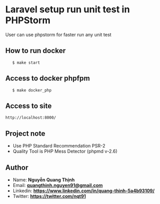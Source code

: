 # Laravel setup run unit test in PHPStorm
User can use phpstorm for faster run any unit test
## How to run docker
```
   $ make start
```
## Access to docker phpfpm
```
   $ make docker_php
```
## Access to site
```
http://localhost:8000/
```

## Project note
* Use PHP Standard Recommendation PSR-2
* Quality Tool is PHP Mess Detector (phpmd v-2.6)

## Author

* Name: **Nguyễn Quang Thịnh**
* Email: **quangthinh.nguyen91@gmail.com**
* Linkedin: **https://www.linkedin.com/in/quang-thinh-5a4b93109/**
* Twitter: **https://twitter.com/nqt91**